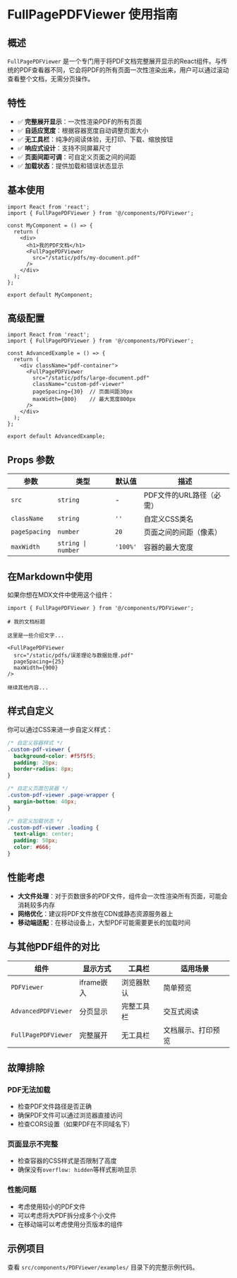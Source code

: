 # FullPagePDFViewer 使用指南

## 概述

`FullPagePDFViewer` 是一个专门用于将PDF文档完整展开显示的React组件。与传统的PDF查看器不同，它会将PDF的所有页面一次性渲染出来，用户可以通过滚动查看整个文档，无需分页操作。

## 特性

- ✅ **完整展开显示**：一次性渲染PDF的所有页面
- ✅ **自适应宽度**：根据容器宽度自动调整页面大小
- ✅ **无工具栏**：纯净的阅读体验，无打印、下载、缩放按钮
- ✅ **响应式设计**：支持不同屏幕尺寸
- ✅ **页面间距可调**：可自定义页面之间的间距
- ✅ **加载状态**：提供加载和错误状态显示

## 基本使用

```tsx
import React from 'react';
import { FullPagePDFViewer } from '@/components/PDFViewer';

const MyComponent = () => {
  return (
    <div>
      <h1>我的PDF文档</h1>
      <FullPagePDFViewer 
        src="/static/pdfs/my-document.pdf"
      />
    </div>
  );
};

export default MyComponent;
```

## 高级配置

```tsx
import React from 'react';
import { FullPagePDFViewer } from '@/components/PDFViewer';

const AdvancedExample = () => {
  return (
    <div className="pdf-container">
      <FullPagePDFViewer 
        src="/static/pdfs/large-document.pdf"
        className="custom-pdf-viewer"
        pageSpacing={30}  // 页面间距30px
        maxWidth={800}    // 最大宽度800px
      />
    </div>
  );
};

export default AdvancedExample;
```

## Props 参数

| 参数 | 类型 | 默认值 | 描述 |
|------|------|--------|------|
| `src` | `string` | - | PDF文件的URL路径（必需） |
| `className` | `string` | `''` | 自定义CSS类名 |
| `pageSpacing` | `number` | `20` | 页面之间的间距（像素） |
| `maxWidth` | `string \| number` | `'100%'` | 容器的最大宽度 |

## 在Markdown中使用

如果你想在MDX文件中使用这个组件：

```mdx
import { FullPagePDFViewer } from '@/components/PDFViewer';

# 我的文档标题

这里是一些介绍文字...

<FullPagePDFViewer 
  src="/static/pdfs/误差理论与数据处理.pdf"
  pageSpacing={25}
  maxWidth={900}
/>

继续其他内容...
```

## 样式自定义

你可以通过CSS来进一步自定义样式：

```css
/* 自定义容器样式 */
.custom-pdf-viewer {
  background-color: #f5f5f5;
  padding: 20px;
  border-radius: 8px;
}

/* 自定义页面包装器 */
.custom-pdf-viewer .page-wrapper {
  margin-bottom: 40px;
}

/* 自定义加载状态 */
.custom-pdf-viewer .loading {
  text-align: center;
  padding: 50px;
  color: #666;
}
```

## 性能考虑

- **大文件处理**：对于页数很多的PDF文件，组件会一次性渲染所有页面，可能会消耗较多内存
- **网络优化**：建议将PDF文件放在CDN或静态资源服务器上
- **移动端适配**：在移动设备上，大型PDF可能需要更长的加载时间

## 与其他PDF组件的对比

| 组件 | 显示方式 | 工具栏 | 适用场景 |
|------|----------|--------|----------|
| `PDFViewer` | iframe嵌入 | 浏览器默认 | 简单预览 |
| `AdvancedPDFViewer` | 分页显示 | 完整工具栏 | 交互式阅读 |
| `FullPagePDFViewer` | 完整展开 | 无工具栏 | 文档展示、打印预览 |

## 故障排除

### PDF无法加载
- 检查PDF文件路径是否正确
- 确保PDF文件可以通过浏览器直接访问
- 检查CORS设置（如果PDF在不同域名下）

### 页面显示不完整
- 检查容器的CSS样式是否限制了高度
- 确保没有`overflow: hidden`等样式影响显示

### 性能问题
- 考虑使用较小的PDF文件
- 可以考虑将大PDF拆分成多个小文件
- 在移动端可以考虑使用分页版本的组件

## 示例项目

查看 `src/components/PDFViewer/examples/` 目录下的完整示例代码。